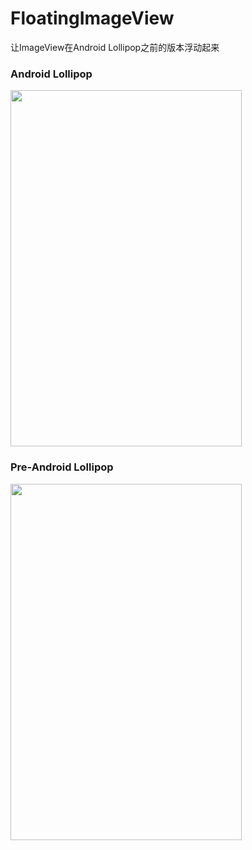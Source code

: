 # FloatingImageView
让ImageView在Android Lollipop之前的版本浮动起来

### Android Lollipop

<img src="http://olb41wiaa.bkt.clouddn.com/DFG_2017-02-25-15-04-11.png" width="370" height="570"/>

### Pre-Android Lollipop

<img src="http://olb41wiaa.bkt.clouddn.com/2017-02-25_143354.jpg" width="370" height="570"/>